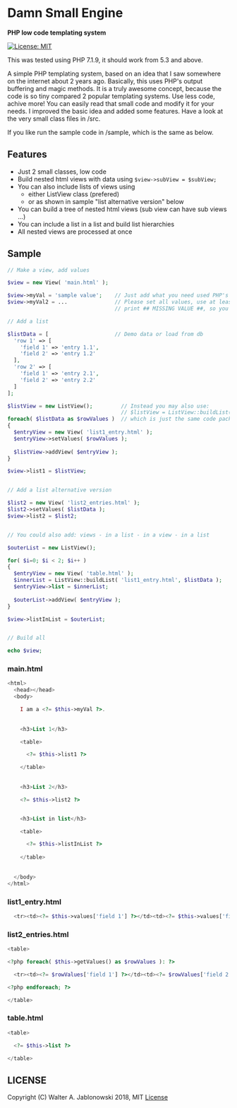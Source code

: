 # Damn Small Engine

**PHP low code templating system**

[![License: MIT](https://img.shields.io/badge/License-MIT-yellow.svg)](https://opensource.org/licenses/MIT)

This was tested using PHP 7.1.9, it should work from 5.3 and above.

A simple PHP templating system, based on an idea that I saw somewhere on the internet about 2 years ago. Basically, this uses PHP's output buffering and magic methods. It is a truly awesome concept, because the code is so tiny compared 2 popular templating systems. Use less code, achive more! You can easily read that small code and modify it for your needs. I improved the basic idea and added some features. Have a look at the very small class files in /src.

If you like run the sample code in /sample, which is the same as below.


## Features

* Just 2 small classes, low code
* Build nested html views with data using `$view->subView = $subView;`
* You can also include lists of views using
  * either ListView class (prefered)
  * or as shown in sample "list alternative version" below
* You can build a tree of nested html views (sub view can have sub views ...)
* You can include a list in a list and build list hierarchies
* All nested views are processed at once


## Sample

```php
// Make a view, add values

$view = new View( 'main.html' );

$view->myVal = 'sample value';    // Just add what you need used PHP's magic method __set(), see there
$view->myVal2 = ...               // Please set all values, use at least ''. If one is missing the class will
                                  // print ## MISSING VALUE ##, so you will see in UI that something is missing.

// Add a list

$listData = [                     // Demo data or load from db
  'row 1' => [
    'field 1' => 'entry 1.1',
    'field 2' => 'entry 1.2'
  ],
  'row 2' => [
    'field 1' => 'entry 2.1',
    'field 2' => 'entry 2.2'
  ]
];

$listView = new ListView();         // Instead you may also use:
                                    // $listView = ListView::buildList( 'list1_entry.html', $listData );
foreach( $listData as $rowValues )  // which is just the same code packed in a static method
{
  $entryView = new View( 'list1_entry.html' );
  $entryView->setValues( $rowValues );
  
  $listView->addView( $entryView );
}

$view->list1 = $listView;


// Add a list alternative version

$list2 = new View( 'list2_entries.html' );
$list2->setValues( $listData );
$view->list2 = $list2;


// You could also add: views - in a list - in a view - in a list

$outerList = new ListView();

for( $i=0; $i < 2; $i++ )
{
  $entryView = new View( 'table.html' );
  $innerList = ListView::buildList( 'list1_entry.html', $listData );
  $entryView->list = $innerList;
  
  $outerList->addView( $entryView );
}

$view->listInList = $outerList;


// Build all

echo $view;
```

### main.html

```php
<html>
  <head></head>
  <body>

    I am a <?= $this->myVal ?>.
    
    
    <h3>List 1</h3>

    <table>

      <?= $this->list1 ?>

    </table>
    
    
    <h3>List 2</h3>

    <?= $this->list2 ?>


    <h3>List in list</h3>

    <table>

      <?= $this->listInList ?>
  
    </table>
    
    
  </body>
</html>
```

### list1_entry.html

```php
  <tr><td><?= $this->values['field 1'] ?></td><td><?= $this->values['field 2'] ?></td></tr>
```

### list2_entries.html

```php
<table>

<?php foreach( $this->getValues() as $rowValues ): ?>

  <tr><td><?= $rowValues['field 1'] ?></td><td><?= $rowValues['field 2'] ?></td></tr>

<?php endforeach; ?>

</table>
```

### table.html

```php
<table>

  <?= $this->list ?>

</table>
```


## LICENSE

Copyright (C) Walter A. Jablonowski 2018, MIT [License](LICENSE)
